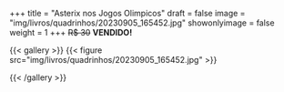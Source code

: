 +++
title = "Asterix nos Jogos Olimpicos"
draft = false
image = "img/livros/quadrinhos/20230905_165452.jpg"
showonlyimage = false
weight = 1
+++
<span class="sold">~~R$ 30~~</span> **VENDIDO!**

<!--more-->

{{< gallery >}}
{{< figure src="img/livros/quadrinhos/20230905_165452.jpg" >}}

{{< /gallery >}}

